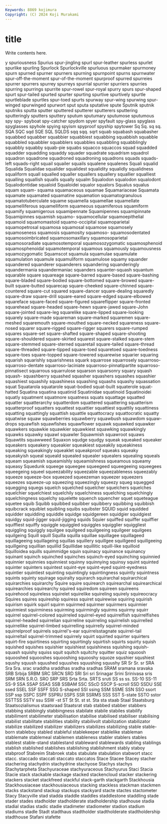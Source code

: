 ```yaml
---
Keywords: 8869 kojimura
Copyright: (C) 2024 Koji Murakami
---
```


# title

Write contents here.



y spuriousness Spurius spur-jingling spurl
spur-leather spurless spurlet spurlike spurling Spurlock Spurlockville spurluous spurmaker spurmoney
spurn spurned spurner spurners spurning spurnpoint spurns spurnwater spur-off-the-moment spur-of-the-moment
spurproof spurred spurreies spurrer spurrers spurrey spurreys spurrial spurrier spurriers
spurries spurring spurrings spurrite spur-rowel spur-royal spurry spurs spur-shaped spurt
spur-tailed spurted spurter spurting spurtive spurtively spurtle spurtleblade spurtles spur-toed
spurts spurway spur-wing spurwing spur-winged spurwinged spurwort sput sputa sputative
spute Sputnik sputnik sputniks sputta sputter sputtered sputterer sputterers sputtering
sputteringly sputters sputtery sputum sputumary sputumose sputumous spy spy- spyboat
spy-catcher spydom spyer spyfault spy-glass spyglass spyglasses spyhole spying spyism
spyproof spyship spytower Sq Sq. sq sq. SQA SQC sqd
SQE SQL SQLDS sqq sqq. sqrt squab squabash squabasher squabbed
squabber squabbier squabbiest squabbing squabbish squabble squabbled squabbler squabblers squabbles
squabbling squabblingly squabbly squabby squab-pie squabs squacco squaccos squad squadded
squadder squadding squaddy squader squadrate squadrism squadrol squadron squadrone squadroned
squadroning squadrons squads squads-left squads-right squail squailer squails squalene squalenes
Squali squalid Squalida Squalidae squalider squalidest squalidity squalidly squalidness squaliform
squall squalled squaller squallers squallery squallier squalliest squalling squallish squalls
squally squalm Squalodon squalodon squalodont Squalodontidae squaloid Squaloidei squalor squalors
Squalus squalus squam squam- squama squamaceous squamae Squamariaceae Squamata squamate
squamated squamatine squamation squamatogranulous squamatotuberculate squame squamella squamellae squamellate squamelliferous
squamelliform squameous squamiferous squamiform squamify squamigerous squamipennate Squamipennes squamipinnate Squamipinnes
squamish squamo- squamocellular squamoepithelial squamoid squamomastoid squamo-occipital squamoparietal squamopetrosal squamosa
squamosal squamose squamosely squamoseness squamosis squamosity squamoso- squamosodentated squamosoimbricated squamosomaxillary
squamosoparietal squamosoradiate squamosotemporal squamosozygomatic squamosphenoid squamosphenoidal squamotemporal squamous squamously squamousness
squamozygomatic Squamscot squamula squamulae squamulate squamulation squamule squamuliform squamulose squamy
squander squandered squanderer squanderers squandering squanderingly squandermania squandermaniac squanders squanter-squash
squantum squarable square squareage square-barred square-based square-bashing square-bladed square-bodied square-bottomed
square-browed square-built square-butted squarecap square-cheeked square-chinned square-countered square-cut squared square-dancer
square-dealing squaredly square-draw square-drill square-eared square-edged square-elbowed squareface square-faced square-figured
squareflipper square-fronted squarehead square-headed square-hewn square-jawed square-John square-jointed square-leg squarelike
square-lipped square-looking squarely square-made squareman square-marked squaremen square-meshed squaremouth square-mouthed
square-necked squareness square-nosed squarer square-rigged square-rigger squarers square-rumped squares square-set
square-shafted square-shaped square-shooting square-shouldered square-skirted squarest square-stalked square-stem square-stemmed square-sterned
squaretail square-tailed square-thread square-threaded square-tipped square-toed squaretoed square-toedness square-toes square-topped
square-towered squarewise squarier squaring squarish squarishly squarishness squark squarrose squarrosely
squarroso- squarroso-dentate squarroso-laciniate squarroso-pinnatipartite squarroso-pinnatisect squarrous squarrulose squarson squarsonry squary
squash squash- squashberry squashed squasher squashers squashes squashier squashiest squashily
squashiness squashing squashs squashy squassation squat Squatarola squatarole squat-bodied squat-built
squaterole squat-hatted Squatina squatina squatinid Squatinidae squatinoid Squatinoidei squatly squatment
squatmore squatness squats squattage squatted squatter squatterarchy squatterdom squattered squattering
squatterism squatterproof squatters squattest squattier squattiest squattily squattiness squatting squattingly
squattish squattle squattocracy squattocratic squatty squatwise squaw squawberries squawberry squawbush
squawdom squaw-drops squawfish squawfishes squawflower squawk squawked squawker squawkers squawkie
squawkier squawkiest squawking squawkingly squawks squawky squawl squawler Squawmish squawroot
squaws Squawtits squawweed Squaxon squdge squdgy squeak squeaked squeaker squeakers
squeakery squeakier squeakiest squeakily squeakiness squeaking squeakingly squeaklet squeakproof squeaks
squeaky squeakyish squeal squeald squealed squealer squealers squealing squeals squeam
squeamish squeamishly squeamishness squeamous squeamy squeasy Squedunk squeege squeegee squeegeed
squeegeeing squeegees squeegeing squeel squeezability squeezable squeezableness squeezably squeeze squeeze-box
squeezed squeezeman squeezer squeezers squeezes squeeze-up squeezing squeezingly squeezy squeg
squegged squegging squegs squelch squelched squelcher squelchers squelches squelchier squelchiest
squelchily squelchiness squelching squelchingly squelchingness squelchy squelette squench squencher squet
squeteague squetee squib Squibb squibbed squibber squibbery squibbing squibbish squibcrack
squiblet squibling squibs squibster SQUID squid squidded squidder squidding squiddle
squidge squidgereen squidgier squidgiest squidgy squid-jigger squid-jigging squids Squier squiffed
squiffer squiffier squiffiest squiffy squiggle squiggled squiggles squigglier squiggliest squiggling
squiggly squilgee squilgeed squilgeeing squilgeer squilgees squilgeing Squill squill Squilla
squilla squillae squillagee squillageed squillageeing squillageing squillas squillery squillgee squillgeed
squillgeeing squillgeing squillian squillid Squillidae squillitic squill-like squilloid Squilloidea squills
squimmidge squin squinacy squinance squinancy squinant squinch squinched squinches squinch-eyed
squinching squinnied squinnier squinnies squinniest squinny squinnying squinsy squint squinted
squinter squinters squintest squint-eye squint-eyed squint-eyedness squintier squintiest squinting squintingly
squintingness squintly squintness squints squinty squirage squiralty squirarch squirarchal squirarchical
squirarchies squirarchy Squire squire squirearch squirearchal squirearchical squirearchies squirearchy squired
squiredom squireen squireens squirehood squireless squirelet squirelike squireling squirely squireocracy
Squires squires squireship squiress squiret squirewise squiring squirish squirism squirk
squirl squirm squirmed squirmer squirmers squirmier squirmiest squirminess squirming squirmingly
squirms squirmy squirr squirrel squirrel-colored squirreled squirrel-eyed squirrelfish squirrelfishes squirrel-headed
squirrelian squirreline squirreling squirrelish squirrelled squirrellike squirrel-limbed squirrelling squirrelly squirrel-minded
squirrelproof squirrels squirrel's-ear squirrelsstagnate squirrel-tail squirreltail squirrel-trimmed squirrely squirt squirted
squirter squirters squirt-fire squirtiness squirting squirtingly squirtish squirts squirty squish
squished squishes squishier squishiest squishiness squishing squish-squash squishy squiss squit
squitch squitchy squitter squiz squoosh squooshed squooshes squooshing squooshy squoze
squshier squshiest squshy squush squushed squushes squushing squushy SR Sr
Sr. sr SRA Sra Sra. srac sraddha sraddhas sradha sradhas
SRAM sramana sravaka SRB Srbija SRBM SRC SRCN SRD SRI
Sri sri Srinagar Srini Srinivasa sris SRM SRN S.R.O. SRO
SRP SRS Srta Srta. SRTS sruti SS ss ss. SS-10
SS-11 SS-9 SSA SSAP SSAS SSB SSBAM SSC SScD SSCP
S-scroll SSD SSDU SSE ssed SSEL SSF SSFF SSG S-shaped
SSI ssing SSM SSME SSN SSO ssort SSP ssp SSPC
SSPF SSPRU SSPS SSR SSRMS SSS SST S-state SSTO sstor
SSTTSS SSTV ssu SSW -st ST St St. st st.
Sta sta staab Staal Staatsburg Staatsozialismus staatsraad Staatsrat stab stabbed
stabber stabbers stabbing stabbingly stabbingness stabilate stabile stabiles stabilify stabiliment
stabilimeter stabilisation stabilise stabilised stabiliser stabilising stabilist stabilitate stabilities stability
stabilivolt stabilization stabilizator stabilize stabilized stabilizer stabilizers stabilizes stabilizing stable
stable-born stableboy stabled stableful stablekeeper stablelike stableman stablemate stablemeal stablemen
stableness stabler stablers stables stablest stable-stand stablestand stableward stablewards stabling
stablings stablish stablished stablishes stablishing stablishment stably staboy stabproof Stabreim
Stabroek stabs stabulate stabulation stabwort stacc stacc. staccado staccati staccato
staccatos Stace Stacee Stacey stacher stachering stachydrin stachydrine stachyose Stachys
stachys Stachytarpheta Stachyuraceae stachyuraceous Stachyurus Staci Stacia Stacie stack stackable
stackage stacked stackencloud stacker stackering stackers stacket stackfreed stackful stack-garth
stackgarth Stackhousia Stackhousiaceae stackhousiaceous stacking stackless stackman stackmen stacks stackstand
stackup stackups stackyard stacte stactes stactometer Stacy Stacyville stad stadda
staddle staddles staddlestone staddling stade stader stades stadholder stadholderate stadholdership
stadhouse stadia stadial stadias stadic stadie stadimeter stadiometer stadion stadium
stadiums stadle Stadt stadthaus stadtholder stadtholderate stadtholdership stadthouse Stafani stafette
